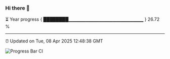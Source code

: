 ### Hi there 👋

⏳ Year progress { ████████▁▁▁▁▁▁▁▁▁▁▁▁▁▁▁▁▁▁▁▁▁▁ } 26.72 %

---

⏰ Updated on Tue, 08 Apr 2025 12:48:38 GMT

![Progress Bar CI](https://github.com/ZhaoGui/ZhaoGui/workflows/Progress%20Bar%20CI/badge.svg)
